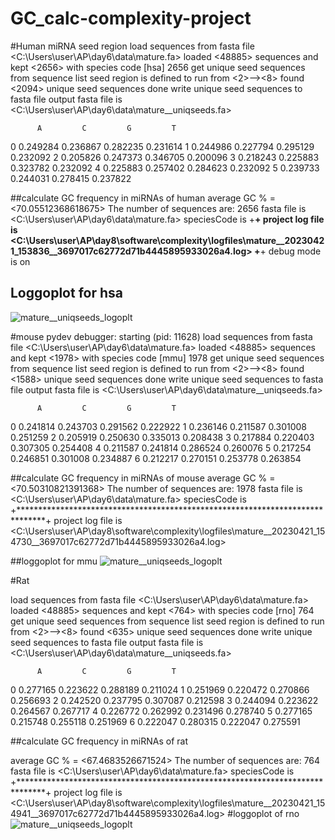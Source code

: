 # GC_calc-complexity-project
#Human miRNA seed region
load sequences from fasta file <C:\Users\user\AP\day6\data\mature.fa>
loaded <48885> sequences and kept <2656> with species code [hsa] 2656
get unique seed sequences from sequence list
seed region is defined to run from <2>--><8>
found <2094> unique seed sequences
done
write unique seed sequences to fasta file
output fasta file is <C:\Users\user\AP\day6\data\mature__uniqseeds.fa>

          A         C         G         T
0  0.249284  0.236867  0.282235  0.231614
1  0.244986  0.227794  0.295129  0.232092
2  0.205826  0.247373  0.346705  0.200096
3  0.218243  0.225883  0.323782  0.232092
4  0.225883  0.257402  0.284623  0.232092
5  0.239733  0.244031  0.278415  0.237822

##calculate GC frequency in miRNAs of human
average GC % = <70.05512368618675>
The number of sequences are:  2656
fasta file is <C:\Users\user\AP\day6\data\mature.fa>
speciesCode is <hsa>
+******************************************************************************+
project log file is <C:\Users\user\AP\day8\software\complexity\logfiles\mature__20230421_153836__3697017c62772d71b4445895933026a4.log>
+******************************************************************************+
debug mode is on


## Loggoplot for hsa
![mature__uniqseeds_logoplt](https://user-images.githubusercontent.com/87564675/233644378-5b36564f-d6d5-4b1b-be11-74cbad04889a.png)


#mouse
pydev debugger: starting (pid: 11628)
load sequences from fasta file <C:\Users\user\AP\day6\data\mature.fa>
loaded <48885> sequences and kept <1978> with species code [mmu] 1978
get unique seed sequences from sequence list
seed region is defined to run from <2>--><8>
found <1588> unique seed sequences
done
write unique seed sequences to fasta file
output fasta file is <C:\Users\user\AP\day6\data\mature__uniqseeds.fa>

          A         C         G         T
0  0.241814  0.243703  0.291562  0.222922
1  0.236146  0.211587  0.301008  0.251259
2  0.205919  0.250630  0.335013  0.208438
3  0.217884  0.220403  0.307305  0.254408
4  0.211587  0.241814  0.286524  0.260076
5  0.217254  0.246851  0.301008  0.234887
6  0.212217  0.270151  0.253778  0.263854

##calculate GC frequency in miRNAs of mouse
average GC % = <70.50310821391368>
The number of sequences are:  1978
fasta file is <C:\Users\user\AP\day6\data\mature.fa>
speciesCode is <mmu>
+******************************************************************************+
project log file is <C:\Users\user\AP\day8\software\complexity\logfiles\mature__20230421_154730__3697017c62772d71b4445895933026a4.log>

##loggoplot for mmu
![mature__uniqseeds_logoplt](https://user-images.githubusercontent.com/87564675/233645339-941adcf0-d126-4c81-b6b5-9c8ce5fb1300.png)




#Rat

load sequences from fasta file <C:\Users\user\AP\day6\data\mature.fa>
loaded <48885> sequences and kept <764> with species code [rno]
764
get unique seed sequences from sequence list
seed region is defined to run from <2>--><8>
found <635> unique seed sequences
done
write unique seed sequences to fasta file
output fasta file is <C:\Users\user\AP\day6\data\mature__uniqseeds.fa>

          A         C         G         T
0  0.277165  0.223622  0.288189  0.211024
1  0.251969  0.220472  0.270866  0.256693
2  0.242520  0.237795  0.307087  0.212598
3  0.244094  0.223622  0.264567  0.267717
4  0.226772  0.262992  0.231496  0.278740
5  0.277165  0.215748  0.255118  0.251969
6  0.222047  0.280315  0.222047  0.275591

##calculate GC frequency in miRNAs of rat

average GC % = <67.4683526671524>
The number of sequences are:  764
fasta file is <C:\Users\user\AP\day6\data\mature.fa>
speciesCode is <rno>
+******************************************************************************+
project log file is <C:\Users\user\AP\day8\software\complexity\logfiles\mature__20230421_154941__3697017c62772d71b4445895933026a4.log>
#loggoplot of rno
![mature__uniqseeds_logoplt](https://user-images.githubusercontent.com/87564675/233647155-6f5a872f-7ef9-4160-acb6-372b843940c1.png)

